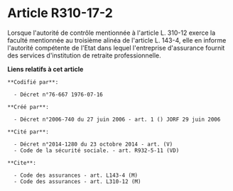 # Article R310-17-2

Lorsque l'autorité de contrôle mentionnée à l'article L. 310-12 exerce la faculté mentionnée au troisième alinéa de l'article
L. 143-4, elle en informe l'autorité compétente de l'Etat dans lequel l'entreprise d'assurance fournit des services
d'institution de retraite professionnelle.

**Liens relatifs à cet article**

	**Codifié par**:

	  - Décret n°76-667 1976-07-16

	**Créé par**:

	  - Décret n°2006-740 du 27 juin 2006 - art. 1 () JORF 29 juin 2006

	**Cité par**:

	  - Décret n°2014-1280 du 23 octobre 2014 - art. (V)
	  - Code de la sécurité sociale. - art. R932-5-11 (VD)

	**Cite**:

	  - Code des assurances - art. L143-4 (M)
	  - Code des assurances - art. L310-12 (M)
